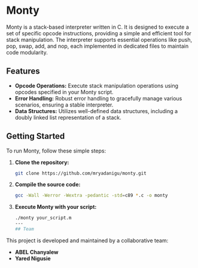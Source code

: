 # Monty

Monty is a stack-based interpreter written in C. It is designed to execute a set of specific opcode instructions, providing a simple and efficient tool for stack manipulation. The interpreter supports essential operations like push, pop, swap, add, and nop, each implemented in dedicated files to maintain code modularity.

## Features

- **Opcode Operations:** Execute stack manipulation operations using opcodes specified in your Monty script.
- **Error Handling:** Robust error handling to gracefully manage various scenarios, ensuring a stable interpreter.
- **Data Structures:** Utilizes well-defined data structures, including a doubly linked list representation of a stack.

## Getting Started

To run Monty, follow these simple steps:

1. **Clone the repository:**

   ```bash
   git clone https://github.com/mryadanigu/monty.git
   
2. **Compile the source code:**

   ```bash
   gcc -Wall -Werror -Wextra -pedantic -std=c89 *.c -o monty
   
3. **Execute Monty with your script:**

   ```bash
   ./monty your_script.m
   ---
   ## Team

This project is developed and maintained by a collaborative team:

- **ABEL Chanyalew**
- **Yared Nigusie**
